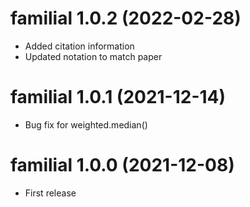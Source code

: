 # familial 1.0.2 (2022-02-28)
* Added citation information
* Updated notation to match paper

# familial 1.0.1 (2021-12-14)
* Bug fix for weighted.median()

# familial 1.0.0 (2021-12-08)
* First release
